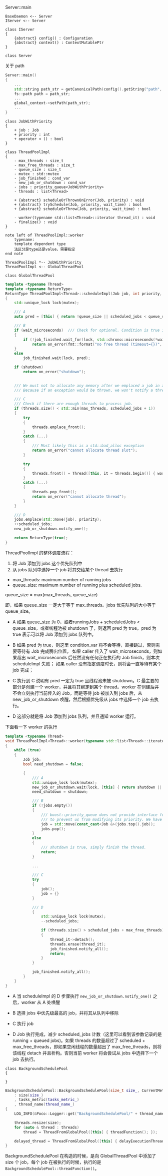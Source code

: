 Server::main

```plantuml
BaseDaemon <-- Server
IServer <-- Server

class IServer
{
    {abstract} config() : Configuration
    {abstract} context() : ContextMutablePtr
}

class Server
```
关于 path
```c++
Server::main()
{
    ...
    std::string path_str = getCanonicalPath(config().getString("path", DBMS_DEFAULT_PATH));
    fs::path path = path_str;
    ...
    global_context->setPath(path_str);
    ...
}
```



```plantuml
class JobWithPriority
{
    + job : Job
    + priority : int
    + operator < () : bool
}

class ThreadPoolImpl
{
    - max_threads : size_t
    - max_free_threads : size_t
    - queue_size : size_t
    - mutex : std::mutex
    - job_finished : cond_var
    - new_job_or_shutdown : cond_var
    - jobs : priority_queue<JobWithPriority>
    - threads : list<Thread>
    
    + {abstract} scheduleOrThrownOnError(Job, priority) : void
    + {abstract} trySchedule(Job, priority, wait_time) : bool
    + {abstract} scheduleOrThrow(Job, priority, wait_time) : bool

    - worker(typename std::list<Thread>::iterator thread_it) : void 
    - finalize() : void
}

note left of ThreadPoolImpl::worker
    typename:
    template dependent type 
    法区分是type还是value，需要指定
end note

ThreadPoolImpl *-- JobWithPriority
ThreadPoolImpl <-- GlobalThreadPool

class GlobalThreadPool
```
```c++
template <typename Thread>
template <typename ReturnType>
ReturnType ThreadPoolImpl<Thread>::scheduleImpl(Job job, int priority, std::optional<uint64_t> wait_microseconds)
{
    std::unique_lock lock(mutex);

    /// A
    auto pred = [this] { return !queue_size || scheduled_jobs < queue_size || shutdown; }

    /// B
    if (wait_microseconds)  /// Check for optional. Condition is true if the optional is set and the value is zero.
    {
        if (!job_finished.wait_for(lock, std::chrono::microseconds(*wait_microseconds), pred))
            return on_error(fmt::format("no free thread (timeout={})", *wait_microseconds));
    }
    else
        job_finished.wait(lock, pred);

    if (shutdown)
        return on_error("shutdown");

    
    /// We must not to allocate any memory after we emplaced a job in a queue.
    /// Because if an exception would be thrown, we won't notify a thread about job occurrence.

    /// C
    /// Check if there are enough threads to process job.
    if (threads.size() < std::min(max_threads, scheduled_jobs + 1))
    {
        try
        {
            threads.emplace_front();
        }
        catch (...)
        {
            /// Most likely this is a std::bad_alloc exception
            return on_error("cannot allocate thread slot");
        }

        try
        {
            threads.front() = Thread([this, it = threads.begin()] { worker(it); });
        }
        catch (...)
        {
            threads.pop_front();
            return on_error("cannot allocate thread");
        }
    }

    /// D
    jobs.emplace(std::move(job), priority);
    ++scheduled_jobs;
    new_job_or_shutdown.notify_one();

    return ReturnType(true);
}
```
ThreadPoolImpl 的整体调度流程：
1. 将 Job 添加到 jobs 这个优先队列中
2. 从 jobs 队列中选择一个 job 将其交给某个 thread 去执行

- max_threads: maximum number of running jobs
- queue_size: maximum number of running plus scheduled jobs. 
  
queue_size = max(max_threads, queue_size)

即，如果 queue_size 一定大于等于 max_threads。jobs 优先队列的大小等于 queue_size。

* A
  如果 queue_size 为 0，或者runningJobs + scheduledJobs < queue_size，或者线程池被 shutdown 了，则返回 pred 为 true。pred 为 true 表示可以将 Job 添加到 jobs 队列中。
 
* B
  如果 pred 为 true，则这里 condition_var 将不会等待，直接跳过，否则需要等待有 Job 完成腾出位置。
  如果 caller 传入了 wait_microseconds，则如果超出 wait_microseconds 后任然没有任何正在执行的 Job finish，则本次 scheduleImpl 失败；
  如果 caller 没有指定调度时长，则将会一直等待有某个 job 完成；

* C
  执行到 C 说明有 pred 一定为 true 且线程池未被 shutdown。C 最主要的部分是创建一个 worker，并且将其绑定到某个 thread。worker 在创建后并不会立刻执行当前传入的 Job，而是等待 job 被加入到 jobs 后，从 new_job_or_shutdown 唤醒，然后根据优先级从 jobs 中选择一个 job 去执行。

* D
  这部分就是将 Job 添加到 jobs 队列，并且通知 worker 运行。

下面看一下 worker 的执行
```c++
template <typename Thread>
void ThreadPoolImpl<Thread>::worker(typename std::list<Thread>::iterator thread_it)
{
    while (true)
    {
        Job job;
        bool need_shutdown = false;

        {
            /// A
            std::unique_lock lock(mutex);
            new_job_or_shutdown.wait(lock, [this] { return shutdown || !jobs.empty(); });
            need_shutdown = shutdown;

            /// B
            if (!jobs.empty())
            {
                /// boost::priority_queue does not provide interface for getting non-const reference to an element
                /// to prevent us from modifying its priority. We have to use const_cast to force move semantics on JobWithPriority::job.
                job = std::move(const_cast<Job &>(jobs.top().job));
                jobs.pop();
            }
            else
            {
                /// shutdown is true, simply finish the thread.
                return;
            }
            
            ...

            /// C
            try
            {
                job();
                job = {}
            }

            /// D
            {
                std::unique_lock lock(mutex);
                --scheduled_jobs;

                if (threads.size() > scheduled_jobs + max_free_threads)
                {
                    thread_it->detach();
                    threads.erase(thread_it);
                    job_finished.notify_all();
                    return;
                }
            }

            job_finished.notify_all();
        }
    }
}
```
* A
  当 scheduleImpl 的 D 步骤执行 `new_job_or_shutdown.notify_one()` 之后，worker 从 A 处唤醒

* B
  选择 jobs 中优先级最高的 job，并将其从队列中移除

* C
  执行 job

* D
  Job 执行完成，减少 scheduled_jobs 计数（这里可以看到该参数记录的是 running + queued jobs)。如果 threads 的数量超过了 scheduled + max_free_threads，即如果空闲线程的数量超出了 max_free_threads，则将该线程 detach 并且析构。否则当前 worker 将会尝试从 jobs 中选择下一个 job 去执行。
  
```plantuml
class BackgroundSchedulePool
{

}

```
```c++
BackgroundSchedulePool::BackgroundSchedulePool(size_t size_, CurrentMetrics::Metric tasks_metric_, const char *thread_name_)
    : size(size_)
    , tasks_metric(tasks_metric_)
    , thread_name(thread_name_)
{
    LOG_INFO(&Poco::Logger::get("BackgroundSchedulePool/" + thread_name), "Create BackgroundSchedulePool with {} threads", size);

    threads.resize(size);
    for (auto & thread : threads)
        thread = ThreadFromGlobalPool([this] { threadFunction(); });

    delayed_thread = ThreadFromGlobalPool([this] { delayExecutionThreadFunction(); });
}
```
BackgroundSchedulePool 在构造的时候，是向 GlobalThreadPool 中添加了 size 个 job，每个 job 在被执行的时候，执行的是 `BackgroundSchedulePool::threadFunction()`。